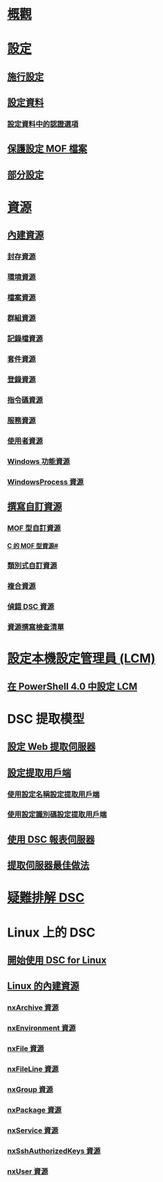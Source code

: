 # [概觀](overview.md)

# [設定](configurations.md)
## [施行設定](enactingConfigurations.md)
## [設定資料](configData.md)
### [設定資料中的認證選項](configDataCredentials.md)
## [保護設定 MOF 檔案](secureMOF.md)
## [部分設定](partialConfigs.md)
# [資源](resources.md)
## [內建資源](builtInResource.md)
### [封存資源](archiveResource.md)
### [環境資源](environmentResource.md)
### [檔案資源](fileResource.md)
### [群組資源](groupResource.md)
### [記錄檔資源](logResource.md)
### [套件資源](packageResource.md)
### [登錄資源](registryResource.md)
### [指令碼資源](scriptResource.md)
### [服務資源](serviceResource.md)
### [使用者資源](userResource.md)
### [Windows 功能資源](windowsfeatureResource.md)
### [WindowsProcess 資源](windowsProcessResource.md)
## [撰寫自訂資源](authoringResource.md) 
### [MOF 型自訂資源](authoringResourceMOF.md)
#### [C 的 MOF 型資源#](authoringResourceMofCS.md)
### [類別式自訂資源](authoringResourceClass.md)
### [複合資源](authoringResourceComposite.md)
### [偵錯 DSC 資源](debugResource.md)
### [資源撰寫檢查清單](resourceAuthoringChecklist.md)

# [設定本機設定管理員 (LCM)](metaConfig.md)
## [在 PowerShell 4.0 中設定 LCM](metaConfig4.md)

# DSC 提取模型
## [設定 Web 提取伺服器](pullServer.md)
## [設定提取用戶端](pullClient.md)
### [使用設定名稱設定提取用戶端](pullClientConfigNames.md)
### [使用設定識別碼設定提取用戶端](pullClientConfigID.md)
## [使用 DSC 報表伺服器](reportServer.md)
## [提取伺服器最佳做法](secureServer.md)

# [疑難排解 DSC](troubleshooting.md)

# Linux 上的 DSC
## [開始使用 DSC for Linux](lnxGettingStarted.md)
## [Linux 的內建資源](lnxBuiltInResources.md)
### [nxArchive 資源](lnxArchiveResource.md)
### [nxEnvironment 資源](lnxEnvironmentResource.md)
### [nxFile 資源](lnxFileResource.md)
### [nxFileLine 資源](lnxFileLineResource.md)
### [nxGroup 資源](lnxGroupResource.md)
### [nxPackage 資源](lnxPackageResource.md)
### [nxService 資源](lnxServiceResource.md)
### [nxSshAuthorizedKeys 資源](lnxSshAuthorizedKeysResource.md)
### [nxUser 資源](lnxUserResource.md)
<!--HONumber=Mar16_HO1-->
